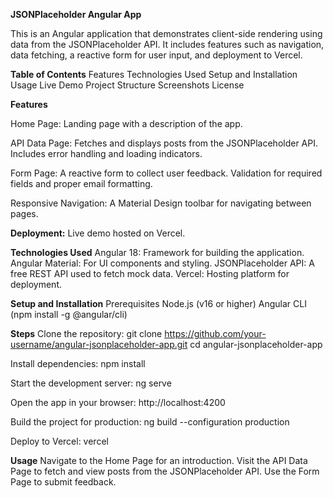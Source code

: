 **JSONPlaceholder Angular App**

This is an Angular application that demonstrates client-side rendering using data from the JSONPlaceholder API. It includes features such as navigation, data fetching, a reactive form for user input, and deployment to Vercel.

**Table of Contents**
Features
Technologies Used
Setup and Installation
Usage
Live Demo
Project Structure
Screenshots
License


**Features**

Home Page:
Landing page with a description of the app.

API Data Page:
Fetches and displays posts from the JSONPlaceholder API.
Includes error handling and loading indicators.

Form Page:
A reactive form to collect user feedback.
Validation for required fields and proper email formatting.

Responsive Navigation:
A Material Design toolbar for navigating between pages.


**Deployment:**
Live demo hosted on Vercel.

**Technologies Used**
Angular 18: Framework for building the application.
Angular Material: For UI components and styling.
JSONPlaceholder API: A free REST API used to fetch mock data.
Vercel: Hosting platform for deployment.


**Setup and Installation**
Prerequisites
Node.js (v16 or higher)
Angular CLI (npm install -g @angular/cli)


**Steps**
Clone the repository:
git clone https://github.com/your-username/angular-jsonplaceholder-app.git
cd angular-jsonplaceholder-app

Install dependencies:
npm install

Start the development server:
ng serve

Open the app in your browser:
http://localhost:4200

Build the project for production:
ng build --configuration production

Deploy to Vercel:
vercel

**Usage**
Navigate to the Home Page for an introduction.
Visit the API Data Page to fetch and view posts from the JSONPlaceholder API.
Use the Form Page to submit feedback.

